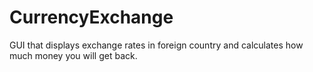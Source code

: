 # CurrencyExchange
GUI that displays exchange rates in foreign country and calculates how much money you will get back.
